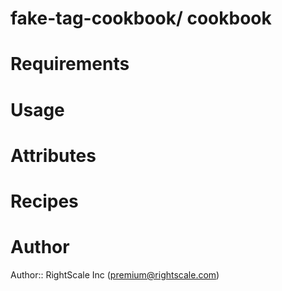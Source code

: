 # fake-tag-cookbook/ cookbook

# Requirements

# Usage

# Attributes

# Recipes

# Author

Author:: RightScale Inc (<premium@rightscale.com>)
